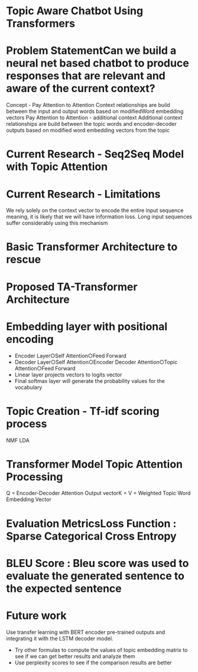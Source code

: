 # Topic Aware Chatbot Using Transformers
# Problem StatementCan we build a neural net based chatbot to produce responses that are relevant and aware of the current context?
Concept - Pay Attention to Attention
Context relationships are build between the input and output words based on modifiedWord embedding vectors
Pay Attention to Attention - additional context
Additional context relationships are build between the topic words and encoder-decoder outputs based on modified word embedding vectors from the topic
# Current Research - Seq2Seq Model with Topic Attention
# Current Research - Limitations
We rely solely on the context vector to encode the entire input sequence meaning, it is likely that we will have information loss. 
Long input sequences suffer considerably using this mechanism
# Basic Transformer Architecture to rescue
# Proposed TA-Transformer Architecture
# Embedding layer with positional encoding
- Encoder Layer○Self Attention○Feed Forward 
- Decoder Layer○Self Attention○Encoder Decoder Attention○Topic Attention○Feed Forward 
- Linear layer projects vectors to logits vector
- Final softmax layer will generate the probability values for the vocabulary
# Topic Creation - Tf-idf scoring process
NMF
LDA
# Transformer Model Topic Attention Processing
Q = Encoder-Decoder Attention Output vectorK = V = Weighted Topic Word Embedding Vector
# Evaluation MetricsLoss Function : Sparse Categorical Cross Entropy
# BLEU Score : Bleu score was used to evaluate the generated sentence to the expected sentence
# Future work
Use transfer learning with BERT encoder pre-trained outputs and integrating it with the LSTM decoder model.
- Try other formulas to compute the values of topic embedding matrix to see if we can get better results and analyze them
- Use perplexity scores to see if the comparison results are better
